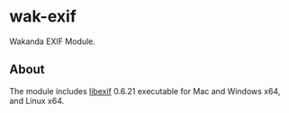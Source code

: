 wak-exif
========

Wakanda EXIF Module.

About
-----

The module includes [libexif](http://libexif.sourceforge.net) 0.6.21 executable for Mac and Windows x64, and Linux x64.

